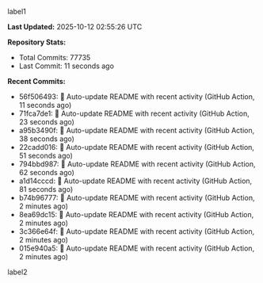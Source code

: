
label1 
<!-- ACTIVITY_START -->
**Last Updated:** 2025-10-12 02:55:26 UTC

**Repository Stats:**
- Total Commits: 77735
- Last Commit: 11 seconds ago

**Recent Commits:**
- 56f506493: 🤖 Auto-update README with recent activity (GitHub Action, 11 seconds ago)
- 71fca7de1: 🤖 Auto-update README with recent activity (GitHub Action, 23 seconds ago)
- a95b3490f: 🤖 Auto-update README with recent activity (GitHub Action, 38 seconds ago)
- 22cadd016: 🤖 Auto-update README with recent activity (GitHub Action, 51 seconds ago)
- 794bbd987: 🤖 Auto-update README with recent activity (GitHub Action, 62 seconds ago)
- a1d14cccd: 🤖 Auto-update README with recent activity (GitHub Action, 81 seconds ago)
- b74b96777: 🤖 Auto-update README with recent activity (GitHub Action, 2 minutes ago)
- 8ea69dc15: 🤖 Auto-update README with recent activity (GitHub Action, 2 minutes ago)
- 3c366e64f: 🤖 Auto-update README with recent activity (GitHub Action, 2 minutes ago)
- 015e940a5: 🤖 Auto-update README with recent activity (GitHub Action, 2 minutes ago)
<!-- ACTIVITY_END -->

label2
